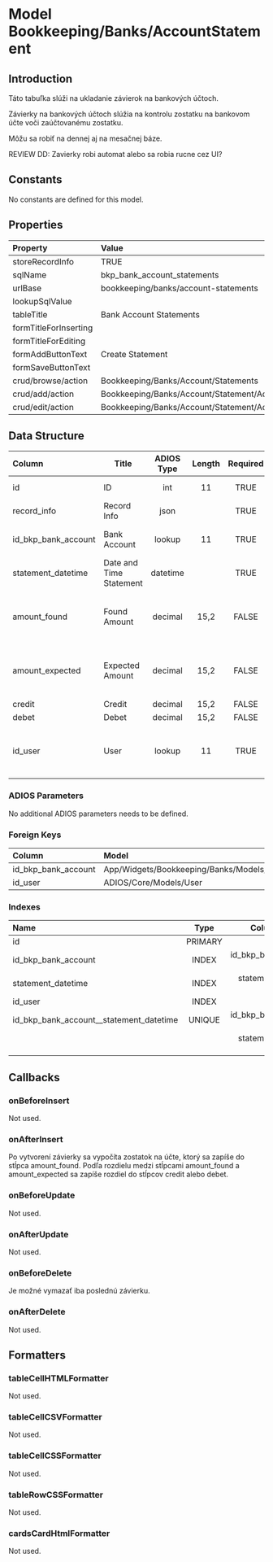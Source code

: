 # Model Bookkeeping/Banks/AccountStatement

## Introduction

Táto tabuľka slúži na ukladanie závierok na bankových účtoch.

Závierky na bankových účtoch slúžia na kontrolu zostatku na bankovom účte voči zaúčtovanému zostatku.

Môžu sa robiť na dennej aj na mesačnej báze.

REVIEW DD: Zavierky robi automat alebo sa robia rucne cez UI?

## Constants

No constants are defined for this model.

## Properties

| Property              | Value                                         |
| :-------------------- | :-------------------------------------------- |
| storeRecordInfo       | TRUE                                          |
| sqlName               | bkp_bank_account_statements                   |
| urlBase               | bookkeeping/banks/account-statements          |
| lookupSqlValue        |                                               |
| tableTitle            | Bank Account Statements                       |
| formTitleForInserting |                                               |
| formTitleForEditing   |                                               |
| formAddButtonText     | Create Statement                              |
| formSaveButtonText    |                                               |
| crud/browse/action    | Bookkeeping/Banks/Account/Statements          |
| crud/add/action       | Bookkeeping/Banks/Account/Statement/AddOrEdit |
| crud/edit/action      | Bookkeeping/Banks/Account/Statement/AddOrEdit |

## Data Structure

| Column              | Title                   | ADIOS Type | Length | Required | Notes                                   |
| :------------------ | ----------------------- | :--------: | :----: | :------: | :-------------------------------------- |
| id                  | ID                      |    int     |   11   |   TRUE   | Unique record ID                    |
| record_info         | Record Info             |    json    |        |   TRUE   |                                         |
| id_bkp_bank_account | Bank Account            |   lookup   |   11   |   TRUE   | ID bankového účtu                       |
| statement_datetime  | Date and Time Statement |  datetime  |        |   TRUE   | Dátum a čas závierky                    |
| amount_found        | Found Amount            |  decimal   |  15,2  |  FALSE   | Suma, ktorá bola pri závierke zistená   |
| amount_expected     | Expected Amount         |  decimal   |  15,2  |  FALSE   | Suma, ktorá bola pri závierke očakávaná |
| credit              | Credit                  |  decimal   |  15,2  |  FALSE   | Prebytok                                |
| debet               | Debet                   |  decimal   |  15,2  |  FALSE   | Manko                                   |
| id_user             | User                    |   lookup   |   11   |   TRUE   | ID užívateľa, ktorý závierku vykonall   |


### ADIOS Parameters

No additional ADIOS parameters needs to be defined.

### Foreign Keys

| Column              | Model                                        | Relation | OnUpdate | OnDelete |
| :------------------ | :------------------------------------------- | :------: | -------- | -------- |
| id_bkp_bank_account | App/Widgets/Bookkeeping/Banks/Models/Account |   1:N    | Cascade  | Cascade  |
| id_user             | ADIOS/Core/Models/User                       |   1:N    | Cascade  | Restrict |

### Indexes

| Name                                    |  Type   |          Column + Order |
| :-------------------------------------- | :-----: | ----------------------: |
| id                                      | PRIMARY |                  id ASC |
| id_bkp_bank_account                     |  INDEX  | id_bkp_bank_account ASC |
| statement_datetime                      |  INDEX  |  statement_datetime ASC |
| id_user                                 |  INDEX  |             id_user ASC |
| id_bkp_bank_account__statement_datetime | UNIQUE  | id_bkp_bank_account ASC |
|                                         |         |  statement_datetime ASC |

## Callbacks

### onBeforeInsert

Not used.

### onAfterInsert

Po vytvorení závierky sa vypočíta zostatok na účte, ktorý sa zapíše do stĺpca amount_found.
Podľa rozdielu medzi stĺpcami amount_found a amount_expected sa zapíše rozdiel do stĺpcov credit alebo debet.

### onBeforeUpdate

Not used.

### onAfterUpdate

Not used.

### onBeforeDelete

Je možné vymazať iba poslednú závierku.

### onAfterDelete

Not used.

## Formatters

### tableCellHTMLFormatter

Not used.

### tableCellCSVFormatter

Not used.

### tableCellCSSFormatter

Not used.

### tableRowCSSFormatter

Not used.

### cardsCardHtmlFormatter

Not used.
